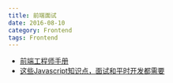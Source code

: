 ```yaml
---
title: 前端面试
date: 2016-08-10
category: Frontend
tags: Frontend
---
```


- [前端工程师手册](https://leohxj.gitbooks.io/front-end-database/content/)
- [这些Javascript知识点，面试和平时开发都需要](http://www.cnblogs.com/w-wanglei/p/5705882.html)

